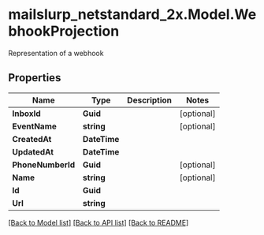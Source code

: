 # mailslurp_netstandard_2x.Model.WebhookProjection
Representation of a webhook

## Properties

Name | Type | Description | Notes
------------ | ------------- | ------------- | -------------
**InboxId** | **Guid** |  | [optional] 
**EventName** | **string** |  | [optional] 
**CreatedAt** | **DateTime** |  | 
**UpdatedAt** | **DateTime** |  | 
**PhoneNumberId** | **Guid** |  | [optional] 
**Name** | **string** |  | [optional] 
**Id** | **Guid** |  | 
**Url** | **string** |  | 

[[Back to Model list]](../README#documentation-for-models) [[Back to API list]](../README#documentation-for-api-endpoints) [[Back to README]](../README)

